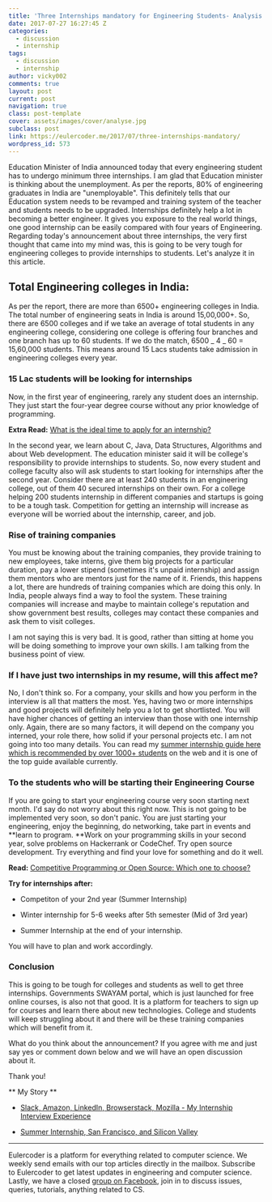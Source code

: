 ```yaml
---
title: 'Three Internships mandatory for Engineering Students- Analysis and Discussion'
date: 2017-07-27 16:27:45 Z
categories:
  - discussion
  - internship
tags:
  - discussion
  - internship
author: vicky002
comments: true
layout: post
current: post
navigation: true
class: post-template
cover: assets/images/cover/analyse.jpg
subclass: post
link: https://eulercoder.me/2017/07/three-internships-mandatory/
wordpress_id: 573
---
```


Education Minister of India announced today that every engineering student has to undergo minimum three internships. I am glad that Education minister is thinking about the unemployment. As per the reports, 80% of engineering graduates in India are "unemployable". This definitely tells that our Education system needs to be revamped and training system of the teacher and students needs to be upgraded. Internships definitely help a lot in becoming a better engineer. It gives you exposure to the real world things, one good internship can be easily compared with four years of Engineering. Regarding today's announcement about three internships, the very first thought that came into my mind was, this is going to be very tough for engineering colleges to provide internships to students. Let's analyze it in this article.

## Total Engineering colleges in India:

<!-- more -->

As per the report, there are more than 6500+ engineering colleges in India. The total number of engineering seats in India is around 15,00,000+. So, there are 6500 colleges and if we take an average of total students in any engineering college, considering one college is offering four branches and one branch has up to 60 students. If we do the match, 6500 _ 4 _ 60 = 15,60,000 students. This means around 15 Lacs students take admission in engineering colleges every year.

### 15 Lac students will be looking for internships

Now, in the first year of engineering, rarely any student does an internship. They just start the four-year degree course without any prior knowledge of programming.

**Extra Read:** [What is the ideal time to apply for an internship?](https://eulercoder.me/2017/07/what-is-the-ideal-time-to-apply-for-internships-and-jobs/)

In the second year, we learn about C, Java, Data Structures, Algorithms and about Web development. The education minister said it will be college's responsibility to provide internships to students. So, now every student and college faculty also will ask students to start looking for internships after the second year. Consider there are at least 240 students in an engineering college, out of them 40 secured internships on their own. For a college helping 200 students internship in different companies and startups is going to be a tough task. Competition for getting an internship will increase as everyone will be worried about the internship, career, and job.

### Rise of training companies

You must be knowing about the training companies, they provide training to new employees, take interns, give them big projects for a particular duration, pay a lower stipend (sometimes it's unpaid internship) and assign them mentors who are mentors just for the name of it. Friends, this happens a lot, there are hundreds of training companies which are doing this only. In India, people always find a way to fool the system. These training companies will increase and maybe to maintain college's reputation and show government best results, colleges may contact these companies and ask them to visit colleges.

I am not saying this is very bad. It is good, rather than sitting at home you will be doing something to improve your own skills. I am talking from the business point of view.

### If I have just two internships in my resume, will this affect me?

No, I don't think so. For a company, your skills and how you perform in the interview is all that matters the most. Yes, having two or more internships and good projects will definitely help you a lot to get shortlisted. You will have higher chances of getting an interview than those with one internship only. Again, there are so many factors, it will depend on the company you interned, your role there, how solid if your personal projects etc. I am not going into too many details. You can read my [summer internship guide here which is recommended by over 1000+ students](https://eulercoder.me/2017/07/summer-internship-ultimate-guide/) on the web and it is one of the top guide available currently.

### To the students who will be starting their Engineering Course

If you are going to start your engineering course very soon starting next month. I'd say do not worry about this right now. This is not going to be implemented very soon, so don't panic. You are just starting your engineering, enjoy the beginning, do networking, take part in events and **learn to program. **Work on your programming skills in your second year, solve problems on Hackerrank or CodeChef. Try open source development. Try everything and find your love for something and do it well.

**Read:** [Competitive Programming or Open Source: Which one to choose?](https://eulercoder.me/2017/07/competitive-programming-open-source/)

**Try for internships after:**

- Competiton of your 2nd year (Summer Internship)

- Winter internship for 5-6 weeks after 5th semester (Mid of 3rd year)

- Summer Internship at the end of your internship.

You will have to plan and work accordingly.

### **Conclusion**

This is going to be tough for colleges and students as well to get three internships. Governments SWAYAM portal, which is just launched for free online courses, is also not that good. It is a platform for teachers to sign up for courses and learn there about new technologies. College and students will keep struggling about it and there will be these training companies which will benefit from it.

What do you think about the announcement? If you agree with me and just say yes or comment down below and we will have an open discussion about it.

Thank you!

** My Story **

- [Slack, Amazon, LinkedIn, Browserstack, Mozilla - My Internship Interview Experience](https://eulercoder.me/2017/07/slack-amazon-mozilla-linkedin-interview/)

- [Summer Internship, San Francisco, and Silicon Valley](https://eulercoder.me/2017/07/slack-internship-sf-silicon-valley/)
  <!-- more -->

---

Eulercoder is a platform for everything related to computer science. We weekly send emails with our top articles directly in the mailbox. Subscribe to Eulercoder to get latest updates in engineering and computer science. Lastly, we have a closed [group on Facebook](https://www.facebook.com/groups/eulercoder), join in to discuss issues, queries, tutorials, anything related to CS.
